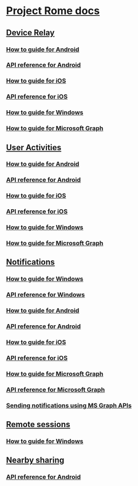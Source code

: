 # [Project Rome docs](index.md)

## [Device Relay](devicerelay/index.md)
### [How to guide for Android](devicerelay/how-to-guide-for-android.md)
### [API reference for Android](devicerelay/api-reference-for-android.md)
### [How to guide for iOS](devicerelay/how-to-guide-for-ios.md)
### [API reference for iOS](devicerelay/api-reference-for-ios.md)
### [How to guide for Windows](devicerelay/how-to-guide-for-windows.md)
### [How to guide for Microsoft Graph](devicerelay/how-to-guide-for-microsoft-graph.md)

## [User Activities](user-activities/index.md)
### [How to guide for Android](user-activities/how-to-guide-for-android.md)
### [API reference for Android](user-activities/api-reference-for-android.md)
### [How to guide for iOS](user-activities/how-to-guide-for-ios.md)
### [API reference for iOS](user-activities/api-reference-for-ios.md)
### [How to guide for Windows](user-activities/how-to-guide-for-windows.md)
### [How to guide for Microsoft Graph](user-activities/how-to-guide-for-microsoft-graph.md)

## [Notifications](notifications/index.md)
### [How to guide for Windows](notifications/how-to-guide-for-windows.md)
### [API reference for Windows](notifications//api-reference-for-windows/index.md)
### [How to guide for Android](notifications/how-to-guide-for-android.md)
### [API reference for Android](notifications/api-reference-for-android.md)
### [How to guide for iOS](notifications/how-to-guide-for-ios.md)
### [API reference for iOS](notifications/api-reference-for-ios/index.md)
### [How to guide for Microsoft Graph](notifications/sending-notifications.md)
### [API reference for Microsoft Graph](notifications/api-reference-for-windows/usernotifications/index.md)
### [Sending notifications using MS Graph APIs](notifications/sending-notifications.md)

## [Remote sessions](remote-sessions/index.md)
### [How to guide for Windows](remote-sessions/how-to-guide-for-windows.md)

## [Nearby sharing](nearby-sharing/index.md)
### [API reference for Android](nearby-sharing/api-reference-for-android.md)